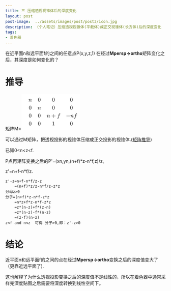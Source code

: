 ```yaml
---
title: 三 压缩透视视锥体后的深度变化
layout: post
post-image:  ../assets/images/post/post3/icon.jpg
description: （个人笔记）压缩透视视锥体(平截体)成正交视锥体(长方体)后的深度变化
tags:
- 着色器
---
```




  在近平面n和远平面f的之间的任意点P(x,y,z,1) 在经过**Mpersp->ortho**矩阵变化之后，其深度是如何变化的？

# 推导

 矩阵M=![1](../assets/images/post/post3/1.png)

可以通过M矩阵，把透视投影的视锥体压缩成正交投影的视锥体.([矩阵推导](https://www.bilibili.com/video/BV1X7411F744?p=4/))

已知0<n<z<f.

P点再矩阵变换之后的P'=(xn,yn,(n+f)*z-n\*f,z)/z,

z'=n+f-n*f/z.

```
z'-z=n+f-n*f/z-z
    =(n+f)*z/z-n*f/z-z*z
分母z>0
分子=(n+f)*z-n*f-z*z
    =n*z+f*z-n*f-z*z
    =z*(n-z)+f*(z-n)
    =z*(n-z)-f*(n-z)
    =(z-f)(n-z)
z<f and n<z  可得 分子>0,即：z'-z>0

```

# 结论

近平面n和远平面f的之间的点在经过**Mpersp->ortho**变换之后的深度值变大了（更靠近远平面了).

这也解释了为什么透视投影变换之后的深度值不是线性的，所以在着色器中通常采样完深度贴图之后需要将深度转换到线性空间下。